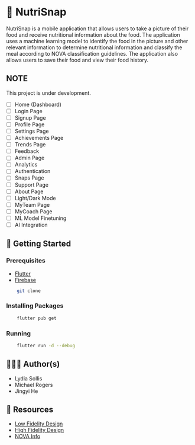 # 🥕 NutriSnap

NutriSnap is a mobile application that allows users to take a picture of their food and receive nutritional information about the food. The application uses a machine learning model to identify the food in the picture and other relevant information to determine nutritional information and classify the meal according to NOVA classification guidelines. The application also allows users to save their food and view their food history.

## NOTE

This project is under development.
- [ ] Home (Dashboard)
- [ ] Login Page
- [ ] Signup Page
- [ ] Profile Page
- [ ] Settings Page
- [ ] Achievements Page
- [ ] Trends Page
- [ ] Feedback
- [ ] Admin Page
- [ ] Analytics
- [ ] Authentication
- [ ] Snaps Page
- [ ] Support Page
- [ ] About Page
- [ ] Light/Dark Mode
- [ ] MyTeam Page
- [ ] MyCoach Page
- [ ] ML Model Finetuning
- [ ] AI Integration

## 🔰 Getting Started

### Prerequisites

-   [Flutter](https://flutter.dev/docs/get-started/install)
-   [Firebase](https://firebase.google.com/docs/flutter/setup)

```bash
    git clone
```

### Installing Packages

```bash
    flutter pub get
```

### Running

```bash
    flutter run -d --debug
```

## 👨🏽‍💻 Author(s)
- Lydia Sollis
- Michael Rogers
- Jingyi He

## 🔗 Resources
- [Low Fidelity Design](https://docs.google.com/presentation/d/1swTvlpVngwmYhBFuTyEEZ15wZF6iSE6fU5ZHo9tJjZs/edit#slide=id.g27c8c4100e4_0_11)
- [High Fidelity Design](https://www.figma.com/file/AmQ06V53LeGerZum8HGeom/NutriSnap-Hi-Fidelity?type=design&node-id=0-1&mode=design&t=XdDjQXE4UsTm2mkW-0)
- [NOVA Info](https://www.fao.org/3/ca5644en/ca5644en.pdf)

